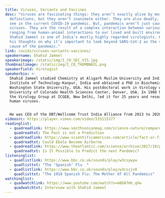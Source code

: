 ```yaml
---
title: Viruses, Variants and Vaccines
desc: "Viruses are fascinating things: they aren’t exactly alive by most
  definitions, but they aren’t inanimate either. They are also deadly, as we can
  see in the current COVID-19 pandemic. But, pandemics aren’t just caused by
  viruses. They are the result of a complex interaction between various factors
  ranging from human-animal interactions to our lived and built environments.
  Shahid Jameel is one of India’s mostly highly regarded virologists. He shares
  his thoughts on why it's important to look beyond SARS-CoV-2 as the singular
  cause of the pandemic."
link: covids/viruses-variants-vaccines/
speakername: Shahid Jameel
speakerimage: /static/img/I_CO_SEC_VIS.jpg
thumbnailimage: /static/img/I_CO_THUMBNAIL.png
speakerfield: Virologist
speakerbio: >-
  Shahid Jameel studied Chemistry at Aligarh Muslim University and Indian
  Institute of Technology-Kanpur, India and obtained a PhD in Biochemistry at
  Washington State University, USA. His postdoctoral work in Virology was at the
  University of Colorado Health Sciences Center, Denver, USA. In 1988 he set up
  the Virology Group at ICGEB, New Delhi, led it for 25 years and researched
  human viruses.


  He was CEO of the DBT/Wellcome Trust India Alliance from 2013 to 2020 and is now Director, Trivedi School of Biosciences at Ashoka University. Jameel received the Shanti Swarup Bhatnagar Prize and is an elected Fellow of India’s science academies.
videosrc: https://player.vimeo.com/video/533115377
readinglist:
  - quadreadlink: https://www.smithsonianmag.com/science-nature/compare-flu-pandemic-1918-and-covid-19-caution-180975040/
    quadreadtxt: The Past is not a Prediction
  - quadreadlink: https://www.scientificamerican.com/article/fact-or-fiction-the-ebola-virus-will-go-airborne/
    quadreadtxt: Could Ebola Become Airborne
  - quadreadlink: https://www.theatlantic.com/science/archive/2017/10/pandemic-prediction-challenge/543954/
    quadreadtxt: Is It Possible to Predict the next Pandemic?
listeninglist:
  - quadlistlink: https://www.bbc.co.uk/sounds/play/w3csywyw
    quadlisttxt: "The ‘Spanish’ Flu  "
  - quadlistlink: https://www.bbc.co.uk/sounds/play/w3cszjv8
    quadlisttxt: "The 1918 Spanish Flu: The Mother Of All Pandemics"
watchinglist:
  - quadwatchlink: https://www.youtube.com/watch?v=m8DA7mh_qVw
    quadwatchtxt: Interview with Shahid Jameel
---
```

